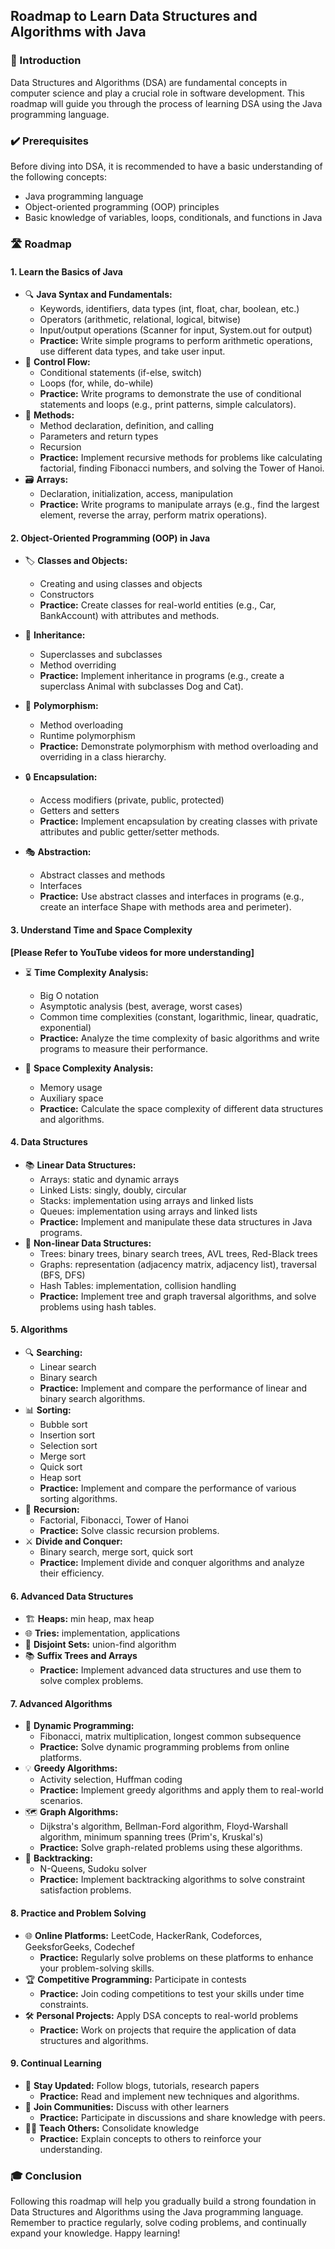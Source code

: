 ## Roadmap to Learn Data Structures and Algorithms with Java

### 📘 Introduction
Data Structures and Algorithms (DSA) are fundamental concepts in computer science and play a crucial role in software development. This roadmap will guide you through the process of learning DSA using the Java programming language.

### ✔️ Prerequisites
Before diving into DSA, it is recommended to have a basic understanding of the following concepts:
* Java programming language
* Object-oriented programming (OOP) principles
* Basic knowledge of variables, loops, conditionals, and functions in Java

### 🛣️ Roadmap

#### 1. Learn the Basics of Java
* 🔍 **Java Syntax and Fundamentals:**
  * Keywords, identifiers, data types (int, float, char, boolean, etc.)
  * Operators (arithmetic, relational, logical, bitwise)
  * Input/output operations (Scanner for input, System.out for output)
  * **Practice:** Write simple programs to perform arithmetic operations, use different data types, and take user input.
* 🔄 **Control Flow:**
  * Conditional statements (if-else, switch)
  * Loops (for, while, do-while)
  * **Practice:** Write programs to demonstrate the use of conditional statements and loops (e.g., print patterns, simple calculators).
* 🔧 **Methods:**
  * Method declaration, definition, and calling
  * Parameters and return types
  * Recursion
  * **Practice:** Implement recursive methods for problems like calculating factorial, finding Fibonacci numbers, and solving the Tower of Hanoi.
* 🗃️ **Arrays:**
  * Declaration, initialization, access, manipulation
  * **Practice:** Write programs to manipulate arrays (e.g., find the largest element, reverse the array, perform matrix operations).

#### 2. Object-Oriented Programming (OOP) in Java
* 🏷️ **Classes and Objects:**
  * Creating and using classes and objects
  * Constructors
  * **Practice:** Create classes for real-world entities (e.g., Car, BankAccount) with attributes and methods.

* 🧬 **Inheritance:**
  * Superclasses and subclasses
  * Method overriding
  * **Practice:** Implement inheritance in programs (e.g., create a superclass Animal with subclasses Dog and Cat).

* 🌟 **Polymorphism:**
  * Method overloading
  * Runtime polymorphism
  * **Practice:** Demonstrate polymorphism with method overloading and overriding in a class hierarchy.

* 🔒 **Encapsulation:**
  * Access modifiers (private, public, protected)
  * Getters and setters
  * **Practice:** Implement encapsulation by creating classes with private attributes and public getter/setter methods.

* 🎭 **Abstraction:**
  * Abstract classes and methods
  * Interfaces
  * **Practice:** Use abstract classes and interfaces in programs (e.g., create an interface Shape with methods area and perimeter).

#### 3. Understand Time and Space Complexity
**[Please Refer to YouTube videos for more understanding]**
* ⏳ **Time Complexity Analysis:**
  * Big O notation
  * Asymptotic analysis (best, average, worst cases)
  * Common time complexities (constant, logarithmic, linear, quadratic, exponential)
  * **Practice:** Analyze the time complexity of basic algorithms and write programs to measure their performance.

* 💾 **Space Complexity Analysis:**
  * Memory usage
  * Auxiliary space
  * **Practice:** Calculate the space complexity of different data structures and algorithms.

#### 4. Data Structures
* 📚 **Linear Data Structures:**
  * Arrays: static and dynamic arrays
  * Linked Lists: singly, doubly, circular
  * Stacks: implementation using arrays and linked lists
  * Queues: implementation using arrays and linked lists
  * **Practice:** Implement and manipulate these data structures in Java programs.
* 🌳 **Non-linear Data Structures:**
  * Trees: binary trees, binary search trees, AVL trees, Red-Black trees
  * Graphs: representation (adjacency matrix, adjacency list), traversal (BFS, DFS)
  * Hash Tables: implementation, collision handling
  * **Practice:** Implement tree and graph traversal algorithms, and solve problems using hash tables.

#### 5. Algorithms
* 🔍 **Searching:**
  * Linear search
  * Binary search
  * **Practice:** Implement and compare the performance of linear and binary search algorithms.
* 📊 **Sorting:**
  * Bubble sort
  * Insertion sort
  * Selection sort
  * Merge sort
  * Quick sort
  * Heap sort
  * **Practice:** Implement and compare the performance of various sorting algorithms.
* 🔁 **Recursion:**
  * Factorial, Fibonacci, Tower of Hanoi
  * **Practice:** Solve classic recursion problems.
* ⚔️ **Divide and Conquer:**
  * Binary search, merge sort, quick sort
  * **Practice:** Implement divide and conquer algorithms and analyze their efficiency.

#### 6. Advanced Data Structures
* 🏗️ **Heaps:** min heap, max heap
* 🌐 **Tries:** implementation, applications
* 🔗 **Disjoint Sets:** union-find algorithm
* 📚 **Suffix Trees and Arrays**
  * **Practice:** Implement advanced data structures and use them to solve complex problems.

#### 7. Advanced Algorithms
* 🎯 **Dynamic Programming:**
  * Fibonacci, matrix multiplication, longest common subsequence
  * **Practice:** Solve dynamic programming problems from online platforms.
* 💡 **Greedy Algorithms:**
  * Activity selection, Huffman coding
  * **Practice:** Implement greedy algorithms and apply them to real-world scenarios.
* 🗺️ **Graph Algorithms:**
  * Dijkstra's algorithm, Bellman-Ford algorithm, Floyd-Warshall algorithm, minimum spanning trees (Prim's, Kruskal's)
  * **Practice:** Solve graph-related problems using these algorithms.
* 🧩 **Backtracking:**
  * N-Queens, Sudoku solver
  * **Practice:** Implement backtracking algorithms to solve constraint satisfaction problems.

#### 8. Practice and Problem Solving
* 🌐 **Online Platforms:** LeetCode, HackerRank, Codeforces, GeeksforGeeks, Codechef
  * **Practice:** Regularly solve problems on these platforms to enhance your problem-solving skills.
* 🏆 **Competitive Programming:** Participate in contests
  * **Practice:** Join coding competitions to test your skills under time constraints.
* 🛠️ **Personal Projects:** Apply DSA concepts to real-world problems
  * **Practice:** Work on projects that require the application of data structures and algorithms.

#### 9. Continual Learning
* 📖 **Stay Updated:** Follow blogs, tutorials, research papers
  * **Practice:** Read and implement new techniques and algorithms.
* 👫 **Join Communities:** Discuss with other learners
  * **Practice:** Participate in discussions and share knowledge with peers.
* 🧑‍🏫 **Teach Others:** Consolidate knowledge
  * **Practice:** Explain concepts to others to reinforce your understanding.

### 🎓 Conclusion
Following this roadmap will help you gradually build a strong foundation in Data Structures and Algorithms using the Java programming language. Remember to practice regularly, solve coding problems, and continually expand your knowledge. Happy learning!